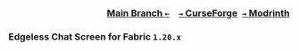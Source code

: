 ### <p align=right>[Main Branch `←`](https://github.com/KessokuTeaTime/Edgeless-Chat-Screen)&emsp;[`→` CurseForge](https://www.curseforge.com/minecraft/mc-mods/edgeless-chat-screen)&ensp;[`→` Modrinth](https://modrinth.com/mod/bounced)</p>

### Edgeless Chat Screen for Fabric `1.20.x`
